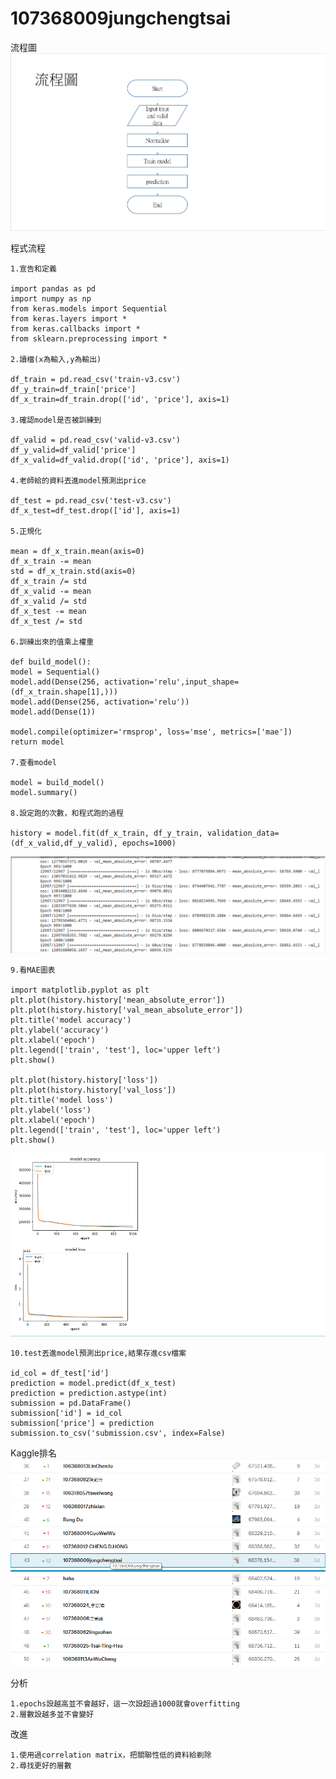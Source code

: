 # 107368009jungchengtsai
流程圖
![image](https://github.com/107368009jungchengtsai/107368009jungchengtsai/blob/master/process%20chart.png)
 
程式流程

    1.宣告和定義
   
    import pandas as pd
    import numpy as np
    from keras.models import Sequential
    from keras.layers import *
    from keras.callbacks import *
    from sklearn.preprocessing import *
    
    2.讀檔(x為輸入,y為輸出)
    
    df_train = pd.read_csv('train-v3.csv')
    df_y_train=df_train['price']
    df_x_train=df_train.drop(['id', 'price'], axis=1)
    
    3.確認model是否被訓練到
    
    df_valid = pd.read_csv('valid-v3.csv')
    df_y_valid=df_valid['price']
    df_x_valid=df_valid.drop(['id', 'price'], axis=1)
    
    4.老師給的資料丟進model預測出price
    
    df_test = pd.read_csv('test-v3.csv')
    df_x_test=df_test.drop(['id'], axis=1)
    
    5.正規化
    
    mean = df_x_train.mean(axis=0)
    df_x_train -= mean
    std = df_x_train.std(axis=0)
    df_x_train /= std
    df_x_valid -= mean
    df_x_valid /= std
    df_x_test -= mean
    df_x_test /= std
    
    6.訓練出來的值乘上權重
    
    def build_model():
    model = Sequential()
    model.add(Dense(256, activation='relu',input_shape=(df_x_train.shape[1],)))
    model.add(Dense(256, activation='relu'))
    model.add(Dense(1))

    model.compile(optimizer='rmsprop', loss='mse', metrics=['mae'])
    return model
    
    7.查看model
    
    model = build_model()
    model.summary()
    
    8.設定跑的次數，和程式跑的過程
    
    history = model.fit(df_x_train, df_y_train, validation_data=(df_x_valid,df_y_valid), epochs=1000)
![image](https://github.com/107368009jungchengtsai/107368009jungchengtsai/blob/master/process.png)
    
    9.看MAE圖表
    
    import matplotlib.pyplot as plt
    plt.plot(history.history['mean_absolute_error'])
    plt.plot(history.history['val_mean_absolute_error'])
    plt.title('model accuracy')
    plt.ylabel('accuracy')
    plt.xlabel('epoch')
    plt.legend(['train', 'test'], loc='upper left')
    plt.show()
    
    plt.plot(history.history['loss'])
    plt.plot(history.history['val_loss'])
    plt.title('model loss')
    plt.ylabel('loss')
    plt.xlabel('epoch')
    plt.legend(['train', 'test'], loc='upper left')
    plt.show()
 ![image](https://github.com/107368009jungchengtsai/107368009jungchengtsai/blob/master/MAE.png)
    
    
    10.test丟進model預測出price,結果存進csv檔案
    
    id_col = df_test['id']
    prediction = model.predict(df_x_test)
    prediction = prediction.astype(int)
    submission = pd.DataFrame()
    submission['id'] = id_col
    submission['price'] = prediction
    submission.to_csv('submission.csv', index=False)
   
Kaggle排名
![image](https://github.com/107368009jungchengtsai/107368009jungchengtsai/blob/master/kaggle.png)

分析

    1.epochs設越高並不會越好，這一次設超過1000就會overfitting
    2.層數設越多並不會變好
    
    
改進
   
    1.使用過correlation matrix，把關聯性低的資料給剃除
    2.尋找更好的層數
